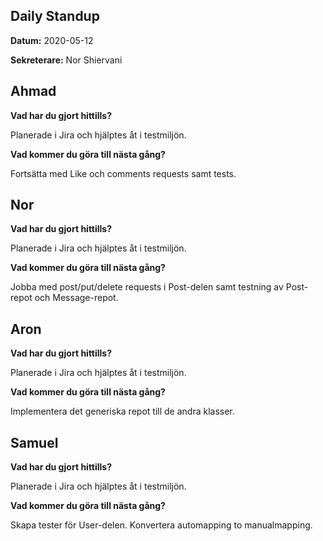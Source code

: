 ## **Daily Standup**

**Datum:** 2020-05-12

**Sekreterare:** Nor Shiervani



## **Ahmad**

**Vad har du gjort hittills?**

Planerade i Jira och hjälptes åt i testmiljön.

**Vad kommer du göra till nästa gång?**

Fortsätta med Like och comments requests samt tests.

## **Nor**

**Vad har du gjort hittills?**

Planerade i Jira och hjälptes åt i testmiljön.

**Vad kommer du göra till nästa gång?**

Jobba med post/put/delete requests i Post-delen samt testning av Post-repot och Message-repot.

## **Aron**

**Vad har du gjort hittills?**

Planerade i Jira och hjälptes åt i testmiljön.

**Vad kommer du göra till nästa gång?**

Implementera det generiska repot till de andra klasser.

## **Samuel**

**Vad har du gjort hittills?**

Planerade i Jira och hjälptes åt i testmiljön.

**Vad kommer du göra till nästa gång?**

Skapa tester för User-delen. Konvertera automapping to manualmapping.